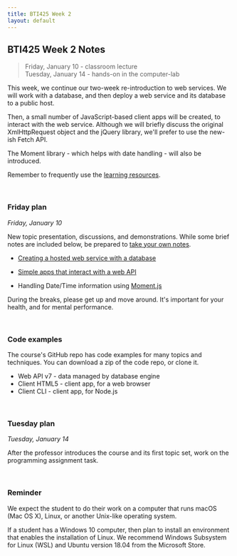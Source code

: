 ```yaml
---
title: BTI425 Week 2
layout: default
---
```


## BTI425 Week 2 Notes

> Friday, January 10 - classroom lecture  
> Tuesday, January 14 - hands-on in the computer-lab 

This week, we continue our two-week re-introduction to web services. We will work with a database, and then deploy a web service and its database to a public host. 

Then, a small number of JavaScript-based client apps will be created, to interact with the web service. Although we will briefly discuss the original XmlHttpRequest object and the jQuery library, we'll prefer to use the new-ish Fetch API. 

The Moment library - which helps with date handling - will also be introduced. 

Remember to frequently use the [learning resources](/bti425/resources).

<br>

### Friday plan

*Friday, January 10* 

New topic presentation, discussions, and demonstrations. While some brief notes are included below, be prepared to [take your own notes](/bti425/standards#taking-notes-in-class-and-before-class-as-you-prepare). 

* [Creating a hosted web service with a database](/bti425/notes/web-api-v2)

* [Simple apps that interact with a web API](/bti425/notes/web-api-client-apps) 

* Handling Date/Time information using [Moment.js](moment)

During the breaks, please get up and move around. It's important for your health, and for mental performance. 

<br>

### Code examples

The course's GitHub repo has code examples for many topics and techniques. You can download a zip of the code repo, or clone it. 
* Web API v7 - data managed by database engine
* Client HTML5 - client app, for a web browser 
* Client CLI - client app, for Node.js

<br>

### Tuesday plan

*Tuesday, January 14*

After the professor introduces the course and its first topic set, work on the programming assignment task. 

<br>

### Reminder

We expect the student to do their work on a computer that runs macOS (Mac OS X), Linux, or another Unix-like operating system. 

If a student has a Windows 10 computer, then plan to install an environment that enables the installation of Linux. We recommend Windows Subsystem for Linux (WSL) and Ubuntu version 18.04 from the Microsoft Store.

<br>
